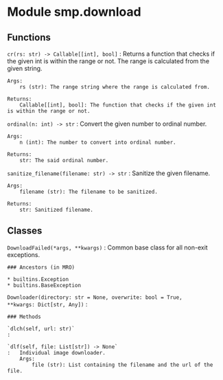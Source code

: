 Module smp.download
===================

Functions
---------

    
`cr(rs: str) ‑> Callable[[int], bool]`
:   Returns a function that checks if the given int is within the range or not.
    The range is calculated from the given string.
    
    Args:
        rs (str): The range string where the range is calculated from.
    
    Returns:
        Callable[[int], bool]: The function that checks if the given int is within the range or not.

    
`ordinal(n: int) ‑> str`
:   Convert the given number to ordinal number.
    
    Args:
        n (int): The number to convert into ordinal number.
    
    Returns:
        str: The said ordinal number.

    
`sanitize_filename(filename: str) ‑> str`
:   Sanitize the given filename.
    
    Args:
        filename (str): The filename to be sanitized.
    
    Returns:
        str: Sanitized filename.

Classes
-------

`DownloadFailed(*args, **kwargs)`
:   Common base class for all non-exit exceptions.

    ### Ancestors (in MRO)

    * builtins.Exception
    * builtins.BaseException

`Downloader(directory: str = None, overwrite: bool = True, **kwargs: Dict[str, Any])`
:   

    ### Methods

    `dlch(self, url: str)`
    :

    `dlf(self, file: List[str]) ‑> None`
    :   Individual image downloader.
        Args:
            file (str): List containing the filename and the url of the file.